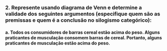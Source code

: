 ### 2. Represente usando diagrama de Venn e determine a validade dos seguintes argumentos (especifique quem são as premissas e quem é a conclusão no silogismo categórico):

#### a. Todos os consumidores de barras cereal estão acima do peso. Alguns praticantes de musculação consomem barras de cereal. Portanto, alguns praticantes de musculação estão acima do peso. 